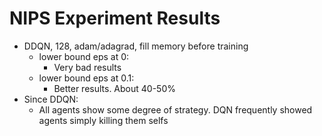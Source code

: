 # NIPS Experiment Results

- DDQN, 128, adam/adagrad, fill memory before training
  - lower bound eps at 0:
    - Very bad results
  - lower bound eps at 0.1:
    - Better results. About 40-50%
- Since DDQN:
  - All agents show some degree of strategy. DQN frequently showed agents simply killing them selfs

